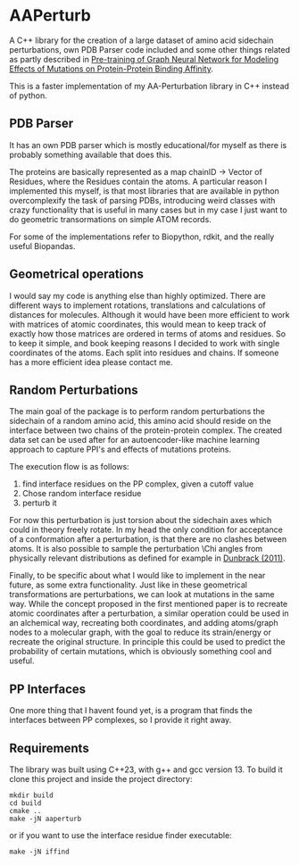 # AAPerturb
A C++ library for the creation of a large dataset of amino acid sidechain perturbations, own PDB Parser code included and some other things related as partly described in [Pre-training of Graph Neural Network for Modeling Effects of Mutations on Protein-Protein Binding Affinity](https://arxiv.org/abs/2008.12473).

This is a faster implementation of my AA-Perturbation library in C++ instead of python.

## PDB Parser
It has an own PDB parser which is mostly educational/for myself as there is probably something available that does this.

The proteins are basically represented as a map chainID -> Vector of Residues, where the Residues contain the atoms.
A particular reason I implemented this myself, is that most libraries that are available in python overcomplexify the task of parsing PDBs,
introducing weird classes with crazy functionality that is useful in many cases but in my case I just want to do geometric transormations on simple ATOM records.

For some of the implementations refer to Biopython, rdkit, and the really useful Biopandas.


## Geometrical operations

I would say my code is anything else than highly optimized. There are different ways to implement rotations, translations and calculations of distances for molecules.
Although it would have been more efficient to work with matrices of atomic coordinates, this would mean to keep track of exactly how those matrices are ordered in terms of atoms and residues.
So to keep it simple, and book keeping reasons I decided to work with single coordinates of the atoms. Each split into residues and chains. If someone has a more efficient idea please contact me.

## Random Perturbations

The main goal of the package is to perform random perturbations the sidechain of a random amino acid, this amino acid should reside
on the interface between two chains of the protein-protein complex.
The created data set can be used after for an autoencoder-like machine learning approach to capture PPI's and effects of mutations proteins.

The execution flow is as follows:
1. find interface residues on the PP complex, given a cutoff value
2. Chose random interface residue
3. perturb it

For now this perturbation is just torsion about the sidechain axes which could in theory freely rotate.
In my head the only condition for acceptance of a conformation after a perturbation, is that there are no clashes between atoms.
It is also possible to sample the perturbation \Chi angles from physically relevant distributions as defined for example in [Dunbrack (2011)](http://dunbrack.fccc.edu/lab/bbdep2010).


Finally, to be specific about what I would like to implement in the near future, as some extra functionality.
Just like in these geometrical transformations are perturbations, we can look at mutations in the same way. While the concept proposed in the first mentioned paper is to recreate atomic coordinates after a perturbation, a similar operation could be used in an alchemical way, recreating both coordinates, and adding atoms/graph nodes to a molecular graph, with the goal to reduce its strain/energy or recreate the original structure.
In principle this could be used to predict the probability of certain mutations, which is obviously something cool and useful.


## PP Interfaces

One more thing that I havent found yet, is a program that finds the interfaces between PP complexes, so I provide it right away.


## Requirements

The library was built using C++23, with g++ and gcc version 13.
To build it clone this project and inside the project directory:


```
mkdir build
cd build
cmake ..
make -jN aaperturb
```

or if you want to use the interface residue finder executable:

```
make -jN iffind
```




